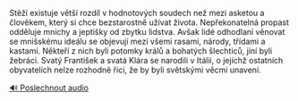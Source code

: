 
Stěží existuje větší rozdíl v hodnotových soudech než mezi asketou a člověkem, který si chce bezstarostně užívat života. Nepřekonatelná propast odděluje mnichy a jeptišky od zbytku lidstva. Avšak lidé odhodlaní věnovat se mnišskému ideálu se objevují mezi všemi rasami, národy, třídami a kastami. Někteří z nich byli potomky králů a bohatých šlechticů, jiní byli žebráci. Svatý František a svatá Klára se narodili v Itálii, o jejíchž ostatních obyvatelích nelze rozhodně říci, že by byli světskými věcmi unaveni.

[🔊 Poslechnout audio](/data/7-paragraphs/audio/chapter_26/para_009-St-existuje-vt-rozdl-v-hodnotovch-soudech.mp3)

